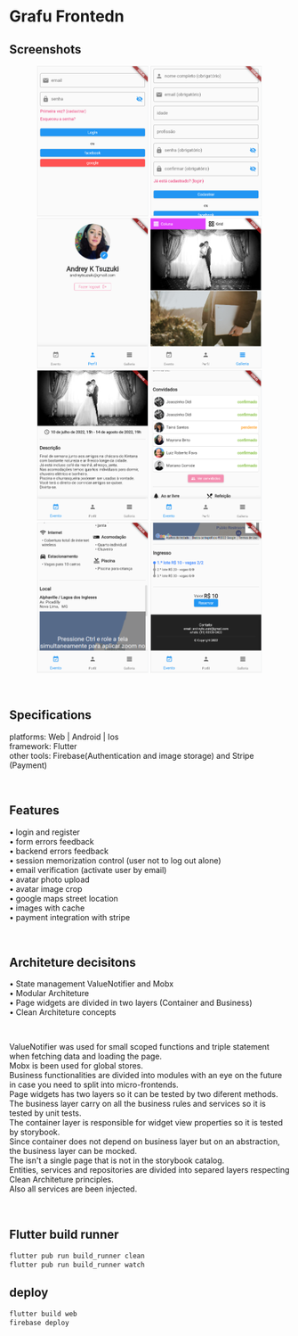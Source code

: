 # Grafu Frontedn

## Screenshots
<p align="center">
  <img src="./screenshots/login.png" width="200" title="hover text">
  <img src="./screenshots/register.png" width="200" title="hover text">
  <img src="./screenshots/profile.png" width="200" title="hover text">
  <img src="./screenshots/gallery.png" width="200" title="hover text">
  <img src="./screenshots/playday1.png" width="200" title="hover text">
  <img src="./screenshots/playday2.png" width="200" title="hover text">
  <img src="./screenshots/playday3.png" width="200" title="hover text">
  <img src="./screenshots/playday4.png" width="200" title="hover text">
</p>

<br>

## Specifications 
platforms: Web | Android | Ios <br>
framework: Flutter <br>
other tools: Firebase(Authentication and image storage) and Stripe (Payment) <br>

<br>

## Features 
• login and register <br>
• form errors feedback <br>
• backend errors feedback <br>
• session memorization control (user not to log out alone) <br>
• email verification (activate user by email) <br>
• avatar photo upload <br>
• avatar image crop <br>
• google maps street location <br>
• images with cache <br>
• payment integration with stripe <br>

<br>

## Architeture decisitons
• State management ValueNotifier and Mobx <br>
• Modular Architeture <br>
• Page widgets are divided in two layers (Container and Business) <br>
• Clean Architeture concepts <br>

<br>

ValueNotifier was used for small scoped functions and triple statement when fetching data and loading the page. <br>
Mobx is been used for global stores. <br>
Business functionalities are divided into modules with an eye on the future in case you need to split into micro-frontends. <br>
Page widgets has two layers so it can be tested by two diferent methods.<br>
The business layer carry on all the business rules and services so it is tested by unit tests. <br>
The container layer is responsible for widget view properties so it is tested by storybook. <br>
Since container does not depend on business layer but on an abstraction, the business layer can be mocked. <br>
The isn't a single page that is not in the storybook catalog. <br>
Entities, services and repositories are divided into separed layers respecting Clean Architeture principles. <br>
Also all services are been injected. <br>

<br>

## Flutter build runner

```
flutter pub run build_runner clean
flutter pub run build_runner watch
```

## deploy

```
flutter build web
firebase deploy
```
